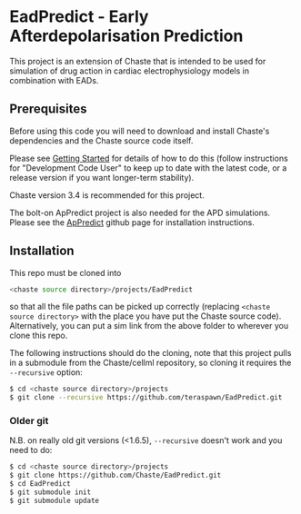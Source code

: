 # EadPredict - Early Afterdepolarisation Prediction

This project is an extension of Chaste that is intended to be used 
for simulation of drug action in cardiac electrophysiology models in 
combination with EADs.

## Prerequisites

Before using this code you will need to download and install Chaste's
dependencies and the Chaste source code itself.

Please see [Getting Started] for details of how to do this 
(follow instructions for "Development Code User" to keep up to date with the latest code, or a release version if you want longer-term stability).

Chaste version 3.4 is recommended for this project.

The bolt-on ApPredict project is also needed for the APD simulations. Please see the [ApPredict] github page for installation instructions.

## Installation

This repo must be cloned into
```sh
<chaste source directory>/projects/EadPredict
```
so that all the file paths can be picked up correctly (replacing ```<chaste source directory>``` with the place you have put the Chaste source code). Alternatively, you can put a sim link from the above folder to wherever you clone this repo.

The following instructions should do the cloning, note that this project pulls in a submodule from the Chaste/cellml repository, so cloning it requires the ```--recursive``` option:
```sh
$ cd <chaste source directory>/projects
$ git clone --recursive https://github.com/teraspawn/EadPredict.git
```

### Older git

N.B. on really old git versions (<1.6.5), `--recursive` doesn't work and you need to do:
```sh
$ cd <chaste source directory>/projects
$ git clone https://github.com/Chaste/EadPredict.git
$ cd EadPredict
$ git submodule init
$ git submodule update
```

[Getting Started]: <https://chaste.cs.ox.ac.uk/trac/wiki/GettingStarted>
[ApPredict]: <https://github.com/Chaste/ApPredict>
